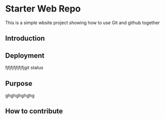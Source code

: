 # Starter Web Repo
This is a simple wbsite project showing how to use Git and github together
## Introduction

## Deployment
fjfjfjfjfjfjfjgit status

## Purpose
ghghghghghg

## How to contribute